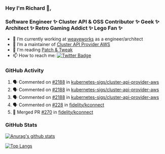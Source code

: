 ### Hey I'm Richard 👋, 

<h3 align="left">Software Engineer ✨ Cluster API & OSS Contributor ✨ Geek ✨ Architect ✨ Retro Gaming Addict ✨ Lego Fan ✨</h3>

- 🔭 I’m currently working at [weaveworks](https://github.com/weaveworks) as a engineer/architect
- 👯 I’m a maintainer of [Cluster API Provider AWS](https://github.com/kubernetes-sigs/cluster-api-provider-aws)
- 💬 I'm reading [Patch & Tweak](https://bjooks.com/products/patch-tweak-exploring-modular-synthesis)
- 📫 How to reach me: [![Twitter Badge](https://img.shields.io/badge/-@fruit_case-00acee?style=flat&logo=Twitter&logoColor=white)](https://twitter.com/intent/follow?screen_name=fruit_case "Follow on Twitter")

### GitHub Activity 

<!--START_SECTION:activity-->
1. 🗣 Commented on [#2188](https://github.com/kubernetes-sigs/cluster-api-provider-aws/issues/2188) in [kubernetes-sigs/cluster-api-provider-aws](https://github.com/kubernetes-sigs/cluster-api-provider-aws)
2. 🗣 Commented on [#2188](https://github.com/kubernetes-sigs/cluster-api-provider-aws/issues/2188) in [kubernetes-sigs/cluster-api-provider-aws](https://github.com/kubernetes-sigs/cluster-api-provider-aws)
3. 🗣 Commented on [#2188](https://github.com/kubernetes-sigs/cluster-api-provider-aws/issues/2188) in [kubernetes-sigs/cluster-api-provider-aws](https://github.com/kubernetes-sigs/cluster-api-provider-aws)
4. 🗣 Commented on [#228](https://github.com/fidelity/kconnect/issues/228) in [fidelity/kconnect](https://github.com/fidelity/kconnect)
5. 🎉 Merged PR [#270](https://github.com/fidelity/kconnect/pull/270) in [fidelity/kconnect](https://github.com/fidelity/kconnect)
<!--END_SECTION:activity-->

### GitHub Stats

[![Anurag's github stats](https://github-readme-stats.vercel.app/api?username=richardcase&count_private=true&show_icons=true)](https://github.com/anuraghazra/github-readme-stats)

[![Top Langs](https://github-readme-stats.vercel.app/api/top-langs/?username=richardcase&hide=html&layout=compact)](https://github.com/anuraghazra/github-readme-stats)
